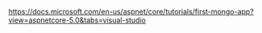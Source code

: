 https://docs.microsoft.com/en-us/aspnet/core/tutorials/first-mongo-app?view=aspnetcore-5.0&tabs=visual-studio